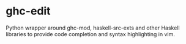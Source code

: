 ghc-edit
========

Python wrapper around ghc-mod, haskell-src-exts and other Haskell libraries to provide code completion and syntax highlighting in vim.
